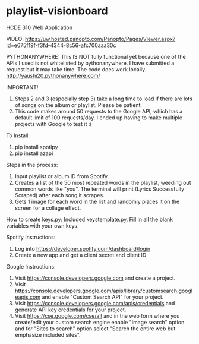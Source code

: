 # playlist-visionboard
HCDE 310 Web Application 

VIDEO: https://uw.hosted.panopto.com/Panopto/Pages/Viewer.aspx?id=e675f19f-f3fd-4344-8c56-afc700aaa30c

PYTHONANYWHERE: This IS NOT fully functional yet because one of the APIs I used is not whitelisted by pythonanywhere.
I have submitted a request but it may take time.
The code does work locally. 
http://yaushi20.pythonanywhere.com/

IMPORTANT!
1. Steps 2 and 3 (especially step 3) take a long time to load if there are lots of songs on the album or playlist.
Please be patient.
2. This code makes around 50 requests to the Google API, which has a default limit of 100 requests/day.
I ended up having to make multiple projects with Google to test it :(

To Install:
1. pip install spotipy
2. pip install azapi

Steps in the process:
1. Input playlist or album ID from Spotify.
2. Creates a list of the 50 most repeated words in the playlist, weeding out common words like "you".
    The terminal will print (Lyrics Successfully Scraped) after each song it scrapes.
3. Gets 1 image for each word in the list and randomly places it on the screen for a collage effect.


How to create keys.py:
Included keystemplate.py. Fill in all the blank variables with your own keys.


Spotify Instructions:
1. Log into https://developer.spotify.com/dashboard/login
2. Create a new app and get a client secret and client ID


Google Instructions:
1. Visit https://console.developers.google.com and create a project.
2. Visit https://console.developers.google.com/apis/library/customsearch.googleapis.com and enable "Custom Search API" for your project.
3. Visit https://console.developers.google.com/apis/credentials and generate API key credentials for your project.
4. Visit https://cse.google.com/cse/all and in the web form where you create/edit your custom search engine enable "Image search" option and for "Sites to search" option select "Search the entire web but emphasize included sites".
